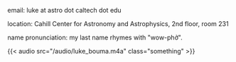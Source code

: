 [comment]: <>  (# contact)

email: luke at astro dot caltech dot edu

location: Cahill Center for Astronomy and Astrophysics, 2nd floor, room 231

name pronunciation: my last name rhymes with "wow-phở".

{{< audio src="/audio/luke_bouma.m4a" class="something" >}}
